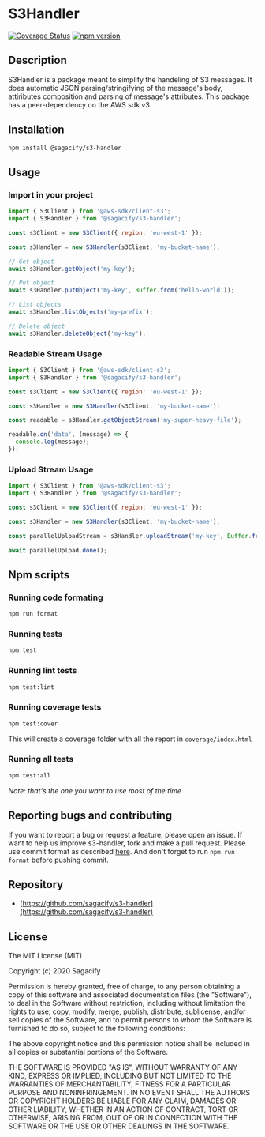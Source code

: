 # S3Handler

[![Coverage Status](https://coveralls.io/repos/github/Sagacify/s3-handler/badge.svg?branch=master)](https://coveralls.io/github/Sagacify/s3-handler?branch=master)
[![npm version](https://img.shields.io/npm/v/@sagacify/s3-handler.svg)](https://www.npmjs.com/package/@sagacify/s3-handler)

## Description

S3Handler is a package meant to simplify the handeling of S3 messages.
It does automatic JSON parsing/stringifying of the message's body,
attiributes composition and parsing of message's attributes.
This package has a peer-dependency on the AWS sdk v3.

## Installation

```sh
npm install @sagacify/s3-handler
```

## Usage

### Import in your project

```js
import { S3Client } from '@aws-sdk/client-s3';
import { S3Handler } from '@sagacify/s3-handler';

const s3Client = new S3Client({ region: 'eu-west-1' });

const s3Handler = new S3Handler(s3Client, 'my-bucket-name');

// Get object
await s3Handler.getObject('my-key');

// Put object
await s3Handler.putObject('my-key', Buffer.from('hello-world'));

// List objects
await s3Handler.listObjects('my-prefix');

// Delete object
await s3Handler.deleteObject('my-key');
```

### Readable Stream Usage

```js
import { S3Client } from '@aws-sdk/client-s3';
import { S3Handler } from '@sagacify/s3-handler';

const s3Client = new S3Client({ region: 'eu-west-1' });

const s3Handler = new S3Handler(s3Client, 'my-bucket-name');

const readable = s3Handler.getObjectStream('my-super-heavy-file');

readable.on('data', (message) => {
  console.log(message);
});
```

### Upload Stream Usage

```js
import { S3Client } from '@aws-sdk/client-s3';
import { S3Handler } from '@sagacify/s3-handler';

const s3Client = new S3Client({ region: 'eu-west-1' });

const s3Handler = new S3Handler(s3Client, 'my-bucket-name');

const parallelUploadStream = s3Handler.uploadStream('my-key', Buffer.from('my-super-heavy-file'));

await parallelUpload.done();
```

## Npm scripts

### Running code formating

```sh
npm run format
```

### Running tests

```sh
npm test
```

### Running lint tests

```sh
npm test:lint
```

### Running coverage tests

```sh
npm test:cover
```

This will create a coverage folder with all the report in `coverage/index.html`

### Running all tests

```sh
npm test:all
```

_Note: that's the one you want to use most of the time_

## Reporting bugs and contributing

If you want to report a bug or request a feature, please open an issue.
If want to help us improve s3-handler, fork and make a pull request.
Please use commit format as described [here](https://github.com/angular/angular.js/blob/master/DEVELOPERS.md#-git-commit-guidelines).
And don't forget to run `npm run format` before pushing commit.

## Repository

- [https://github.com/sagacify/s3-handler](https://github.com/sagacify/s3-handler)

## License

The MIT License (MIT)

Copyright (c) 2020 Sagacify

Permission is hereby granted, free of charge, to any person obtaining a copy
of this software and associated documentation files (the "Software"), to deal
in the Software without restriction, including without limitation the rights
to use, copy, modify, merge, publish, distribute, sublicense, and/or sell
copies of the Software, and to permit persons to whom the Software is
furnished to do so, subject to the following conditions:

The above copyright notice and this permission notice shall be included in all
copies or substantial portions of the Software.

THE SOFTWARE IS PROVIDED "AS IS", WITHOUT WARRANTY OF ANY KIND, EXPRESS OR
IMPLIED, INCLUDING BUT NOT LIMITED TO THE WARRANTIES OF MERCHANTABILITY,
FITNESS FOR A PARTICULAR PURPOSE AND NONINFRINGEMENT. IN NO EVENT SHALL THE
AUTHORS OR COPYRIGHT HOLDERS BE LIABLE FOR ANY CLAIM, DAMAGES OR OTHER
LIABILITY, WHETHER IN AN ACTION OF CONTRACT, TORT OR OTHERWISE, ARISING FROM,
OUT OF OR IN CONNECTION WITH THE SOFTWARE OR THE USE OR OTHER DEALINGS IN THE
SOFTWARE.
